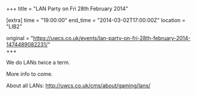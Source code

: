 +++
title = "LAN Party on Fri 28th February 2014"

[extra]
time = "19:00:00"
end_time = "2014-03-02T17:00:00Z"
location = "LIB2"

original = "https://uwcs.co.uk/events/lan-party-on-fri-28th-february-2014-1474489082231/"    
+++

We do LANs twice a term.

More info to come.

About all LANs: http://uwcs.co.uk/cms/about/gaming/lans/

